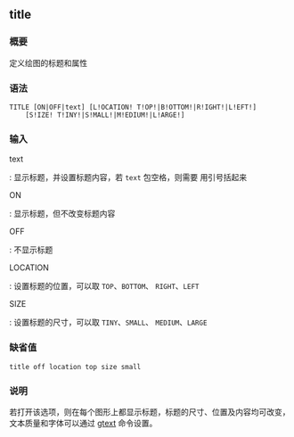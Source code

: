 ## title 

### 概要

定义绘图的标题和属性

### 语法

``` {.bash}
TITLE [ON|OFF|text] [L!OCATION! T!OP!|B!OTTOM!|R!IGHT!|L!EFT!]
    [S!IZE! T!INY!|S!MALL!|M!EDIUM!|L!ARGE!]
```

### 输入

text

:   显示标题，并设置标题内容，若 `text` 包空格，则需要 用引号括起来

ON

:   显示标题，但不改变标题内容

OFF

:   不显示标题

LOCATION

:   设置标题的位置，可以取 `TOP`、`BOTTOM`、 `RIGHT`、`LEFT`

SIZE

:   设置标题的尺寸，可以取 `TINY`、`SMALL`、 `MEDIUM`、`LARGE`

### 缺省值

``` {.bash}
title off location top size small
```

### 说明

若打开该选项，则在每个图形上都显示标题，标题的尺寸、位置及内容均可改变，
文本质量和字体可以通过 [gtext](/commands/gtext.md) 命令设置。
